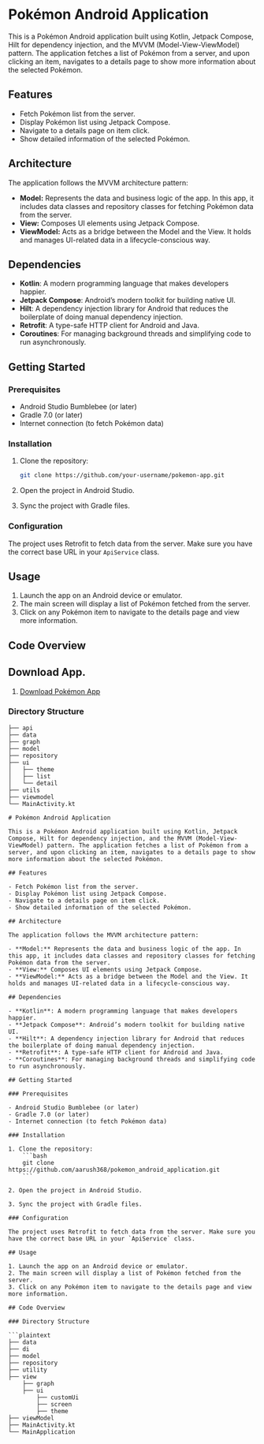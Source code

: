 # Pokémon Android Application

This is a Pokémon Android application built using Kotlin, Jetpack Compose, Hilt for dependency injection, and the MVVM (Model-View-ViewModel) pattern. The application fetches a list of Pokémon from a server, and upon clicking an item, navigates to a details page to show more information about the selected Pokémon.

## Features

- Fetch Pokémon list from the server.
- Display Pokémon list using Jetpack Compose.
- Navigate to a details page on item click.
- Show detailed information of the selected Pokémon.

## Architecture

The application follows the MVVM architecture pattern:

- **Model:** Represents the data and business logic of the app. In this app, it includes data classes and repository classes for fetching Pokémon data from the server.
- **View:** Composes UI elements using Jetpack Compose.
- **ViewModel:** Acts as a bridge between the Model and the View. It holds and manages UI-related data in a lifecycle-conscious way.

## Dependencies

- **Kotlin**: A modern programming language that makes developers happier.
- **Jetpack Compose**: Android’s modern toolkit for building native UI.
- **Hilt**: A dependency injection library for Android that reduces the boilerplate of doing manual dependency injection.
- **Retrofit**: A type-safe HTTP client for Android and Java.
- **Coroutines**: For managing background threads and simplifying code to run asynchronously.

## Getting Started

### Prerequisites

- Android Studio Bumblebee (or later)
- Gradle 7.0 (or later)
- Internet connection (to fetch Pokémon data)

### Installation

1. Clone the repository:
    ```bash
    git clone https://github.com/your-username/pokemon-app.git
    ```

2. Open the project in Android Studio.

3. Sync the project with Gradle files.

### Configuration

The project uses Retrofit to fetch data from the server. Make sure you have the correct base URL in your `ApiService` class.

## Usage

1. Launch the app on an Android device or emulator.
2. The main screen will display a list of Pokémon fetched from the server.
3. Click on any Pokémon item to navigate to the details page and view more information.

## Code Overview

## Download App. 
1. [Download Pokémon App](https://drive.google.com/file/d/1vydt6_G-GEWlmZiDNJ6S0sETwFJ42eJg/view?usp=sharing)


### Directory Structure

```plaintext
├── api
├── data
├── graph
├── model
├── repository
├── ui
│   ├── theme
│   ├── list
│   └── detail
├── utils
├── viewmodel
└── MainActivity.kt

# Pokémon Android Application

This is a Pokémon Android application built using Kotlin, Jetpack Compose, Hilt for dependency injection, and the MVVM (Model-View-ViewModel) pattern. The application fetches a list of Pokémon from a server, and upon clicking an item, navigates to a details page to show more information about the selected Pokémon.

## Features

- Fetch Pokémon list from the server.
- Display Pokémon list using Jetpack Compose.
- Navigate to a details page on item click.
- Show detailed information of the selected Pokémon.

## Architecture

The application follows the MVVM architecture pattern:

- **Model:** Represents the data and business logic of the app. In this app, it includes data classes and repository classes for fetching Pokémon data from the server.
- **View:** Composes UI elements using Jetpack Compose.
- **ViewModel:** Acts as a bridge between the Model and the View. It holds and manages UI-related data in a lifecycle-conscious way.

## Dependencies

- **Kotlin**: A modern programming language that makes developers happier.
- **Jetpack Compose**: Android’s modern toolkit for building native UI.
- **Hilt**: A dependency injection library for Android that reduces the boilerplate of doing manual dependency injection.
- **Retrofit**: A type-safe HTTP client for Android and Java.
- **Coroutines**: For managing background threads and simplifying code to run asynchronously.

## Getting Started

### Prerequisites

- Android Studio Bumblebee (or later)
- Gradle 7.0 (or later)
- Internet connection (to fetch Pokémon data)

### Installation

1. Clone the repository:
    ```bash
    git clone https://github.com/aarush368/pokemon_android_application.git
    ```

2. Open the project in Android Studio.

3. Sync the project with Gradle files.

### Configuration

The project uses Retrofit to fetch data from the server. Make sure you have the correct base URL in your `ApiService` class.

## Usage

1. Launch the app on an Android device or emulator.
2. The main screen will display a list of Pokémon fetched from the server.
3. Click on any Pokémon item to navigate to the details page and view more information.

## Code Overview

### Directory Structure

```plaintext
├── data
├── di
├── model
├── repository
├── utility
├── view
    ├── graph
    ├── ui
        ├── customUi
        ├── screen
        ├── theme
├── viewModel
├── MainActivity.kt
└── MainApplication

